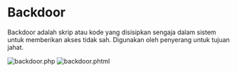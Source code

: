 # Backdoor
Backdoor adalah skrip atau kode yang disisipkan sengaja dalam sistem untuk memberikan akses tidak sah. Digunakan oleh penyerang untuk tujuan jahat.

![backdoor.php](https://github.com/alphaprimagalatheoqallbu/backdoor/assets/161004785/0513fa4d-f6c5-4066-a947-30db5e3a20ad)
![backdoor.phtml](https://github.com/alphaprimagalatheoqallbu/backdoor/assets/161004785/79ab3469-8339-477d-8378-942df4aff1f9)
